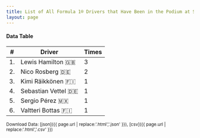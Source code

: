```yaml
---
title: List of All Formula 1® Drivers that Have Been in the Podium at Sochi International Street Circuit
layout: page
---
```


<canvas id="chart" width="400" height="180"></canvas>
<script>
var data = {
    "datasets": [
        {
            "backgroundColor": "#f3a935",
            "borderColor": "#f68639",
            "borderWidth": 1,
            "data": [
                3.0,
                2.0,
                1.0,
                1.0,
                1.0,
                1.0
            ],
            "label": "Times"
        }
    ],
    "labels": [
        "Lewis Hamilton 🇬🇧",
        "Nico Rosberg 🇩🇪",
        "Kimi Räikkönen 🇫🇮",
        "Sebastian Vettel 🇩🇪",
        "Sergio Pérez 🇲🇽",
        "Valtteri Bottas 🇫🇮"
    ]
};
var options = {
  legend: {
    display: false
  },
  scales: {
    xAxes: [{
      ticks: {
        beginAtZero: true,
        maxRotation: 180,
        display: window.innerWidth > 800
      }
    }],
    yAxes: [{
      ticks: {
        beginAtZero: true
      }
    }]
  },
  onResize: function(chart, size) {
    chart.options.scales.xAxes[0].ticks.display = size.width > 800;
  }
};
new Chart("chart", {
    data: data,
    type: 'bar',
    options: options
});
</script>



#### Data Table

| # | Driver | Times |
|--|--|--|
| 1. | Lewis Hamilton 🇬🇧 | 3 |
| 2. | Nico Rosberg 🇩🇪 | 2 |
| 3. | Kimi Räikkönen 🇫🇮 | 1 |
| 4. | Sebastian Vettel 🇩🇪 | 1 |
| 5. | Sergio Pérez 🇲🇽 | 1 |
| 6. | Valtteri Bottas 🇫🇮 | 1 |

<small>Download Data: [json]({{ page.url | replace:'.html','.json' }}), [csv]({{ page.url | replace:'.html','.csv' }})</small>
